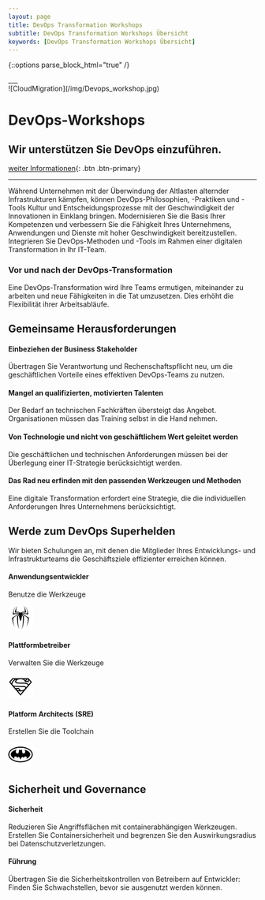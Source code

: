 ```yaml
---
layout: page
title: DevOps Transformation Workshops
subtitle: DevOps Transformation Workshops Übersicht
keywords: [DevOps Transformation Workshops Übersicht]
---
```

{::options parse_block_html="true" /}
<div class="content">

<div class="container">

<div class="slider">
___

<div id="carousel" class="carousel">

<div class="carousel-inner">

<div class="item active">![CloudMigration](/img/Devops_workshop.jpg)

# DevOps-Workshops

## Wir unterstützen Sie DevOps einzuführen.

[weiter Informationen](#){: .btn .btn-primary}
</div>

___

</div>

</div>

<div class="grid-content2">

<div class="col-sm-24 col-md-12">

Während Unternehmen mit der Überwindung der Altlasten alternder Infrastrukturen kämpfen, können DevOps-Philosophien, -Praktiken und -Tools Kultur und Entscheidungsprozesse mit der Geschwindigkeit der Innovationen in Einklang bringen. Modernisieren Sie die Basis Ihrer Kompetenzen und verbessern Sie die Fähigkeit Ihres Unternehmens, Anwendungen und Dienste mit hoher Geschwindigkeit bereitzustellen. Integrieren Sie DevOps-Methoden und -Tools im Rahmen einer digitalen Transformation in Ihr IT-Team.

### Vor und nach der DevOps-Transformation

Eine DevOps-Transformation wird Ihre Teams ermutigen, miteinander zu arbeiten und neue Fähigkeiten in die Tat umzusetzen. Dies erhöht die Flexibilität ihrer Arbeitsabläufe.

</div>

<div class="col-sm-24 col-md-12">

## Gemeinsame Herausforderungen

</div>

<div class="grid-content2">

<div class="col-sm-12 col-md-6">

<div class="boxes flexible">

#### Einbeziehen der Business Stakeholder

Übertragen Sie Verantwortung und Rechenschaftspflicht neu, um die geschäftlichen Vorteile eines effektiven DevOps-Teams zu nutzen.

</div>

</div>

<div class="col-sm-12 col-md-6">

<div class="boxes flexible">

#### Mangel an qualifizierten, motivierten Talenten

Der Bedarf an technischen Fachkräften übersteigt das Angebot. Organisationen müssen das Training selbst in die Hand nehmen.

</div>

</div>

<div class="col-sm-12 col-md-6">

<div class="boxes flexible">

#### Von Technologie und nicht von geschäftlichem Wert geleitet werden

Die geschäftlichen und technischen Anforderungen müssen bei der Überlegung einer IT-Strategie berücksichtigt werden.

</div>

</div>

<div class="col-sm-12 col-md-6">

<div class="boxes flexible">

#### Das Rad neu erfinden mit den passenden Werkzeugen und Methoden

Eine digitale Transformation erfordert eine Strategie, die die individuellen Anforderungen Ihres Unternehmens berücksichtigt.

</div>

</div>

</div>

<div class="grid-content2">

<div class="col-sm-24 col-md-12">

## Werde zum DevOps Superhelden

Wir bieten Schulungen an, mit denen die Mitglieder Ihres Entwicklungs- und Infrastrukturteams die Geschäftsziele effizienter erreichen können.

</div>

<div class="col-sm-8 col-md-4">

<div class="boxes flexible">

#### Anwendungsentwickler

Benutze die Werkzeuge

![](/img/icons8-spider-man-neu-filled-50.png)
</div>

</div>

<div class="col-sm-8 col-md-4">

<div class="boxes flexible">

#### Plattformbetreiber

Verwalten Sie die Werkzeuge

![](/img/icons8-superman-50.png)
</div>

</div>

<div class="col-sm-8 col-md-4">

<div class="boxes flexible">

#### Platform Architects (SRE)

Erstellen Sie die Toolchain

![](/img/icons8-batman-alt-50.png)
</div>

</div>

</div>

<div class="grid-content-devops-workshop2">

<div class="col-sm-24 col-md-12">

## Sicherheit und Governance

<div class="col-sm-12 col-md-6">

<div class="boxes flexible">

#### Sicherheit

Reduzieren Sie Angriffsflächen mit containerabhängigen Werkzeugen. Erstellen Sie Containersicherheit und begrenzen Sie den Auswirkungsradius bei Datenschutzverletzungen.

</div>

</div>

<div class="col-sm-12 col-md-6">

<div class="boxes flexible">

#### Führung

Übertragen Sie die Sicherheitskontrollen von Betreibern auf Entwickler: Finden Sie Schwachstellen, bevor sie ausgenutzt werden können.

</div>

</div>

</div>

</div>

</div>
